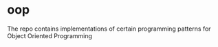 # oop
The repo contains implementations of certain programming patterns for Object Oriented Programming
